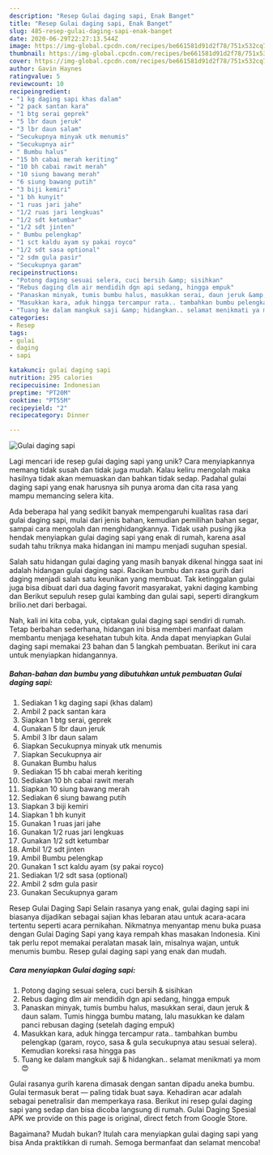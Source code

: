 ```yaml
---
description: "Resep Gulai daging sapi, Enak Banget"
title: "Resep Gulai daging sapi, Enak Banget"
slug: 485-resep-gulai-daging-sapi-enak-banget
date: 2020-06-29T22:27:13.544Z
image: https://img-global.cpcdn.com/recipes/be661581d91d2f78/751x532cq70/gulai-daging-sapi-foto-resep-utama.jpg
thumbnail: https://img-global.cpcdn.com/recipes/be661581d91d2f78/751x532cq70/gulai-daging-sapi-foto-resep-utama.jpg
cover: https://img-global.cpcdn.com/recipes/be661581d91d2f78/751x532cq70/gulai-daging-sapi-foto-resep-utama.jpg
author: Gavin Haynes
ratingvalue: 5
reviewcount: 10
recipeingredient:
- "1 kg daging sapi khas dalam"
- "2 pack santan kara"
- "1 btg serai geprek"
- "5 lbr daun jeruk"
- "3 lbr daun salam"
- "Secukupnya minyak utk menumis"
- "Secukupnya air"
- " Bumbu halus"
- "15 bh cabai merah keriting"
- "10 bh cabai rawit merah"
- "10 siung bawang merah"
- "6 siung bawang putih"
- "3 biji kemiri"
- "1 bh kunyit"
- "1 ruas jari jahe"
- "1/2 ruas jari lengkuas"
- "1/2 sdt ketumbar"
- "1/2 sdt jinten"
- " Bumbu pelengkap"
- "1 sct kaldu ayam sy pakai royco"
- "1/2 sdt sasa optional"
- "2 sdm gula pasir"
- "Secukupnya garam"
recipeinstructions:
- "Potong daging sesuai selera, cuci bersih &amp; sisihkan"
- "Rebus daging dlm air mendidih dgn api sedang, hingga empuk"
- "Panaskan minyak, tumis bumbu halus, masukkan serai, daun jeruk &amp; daun salam. Tumis hingga bumbu matang, lalu masukkan ke dalam panci rebusan daging (setelah daging empuk)"
- "Masukkan kara, aduk hingga tercampur rata.. tambahkan bumbu pelengkap (garam, royco, sasa &amp; gula secukupnya atau sesuai selera). Kemudian koreksi rasa hingga pas"
- "Tuang ke dalam mangkuk saji &amp; hidangkan.. selamat menikmati ya mom 😍"
categories:
- Resep
tags:
- gulai
- daging
- sapi

katakunci: gulai daging sapi 
nutrition: 295 calories
recipecuisine: Indonesian
preptime: "PT20M"
cooktime: "PT55M"
recipeyield: "2"
recipecategory: Dinner

---
```



![Gulai daging sapi](https://img-global.cpcdn.com/recipes/be661581d91d2f78/751x532cq70/gulai-daging-sapi-foto-resep-utama.jpg)

Lagi mencari ide resep gulai daging sapi yang unik? Cara menyiapkannya memang tidak susah dan tidak juga mudah. Kalau keliru mengolah maka hasilnya tidak akan memuaskan dan bahkan tidak sedap. Padahal gulai daging sapi yang enak harusnya sih punya aroma dan cita rasa yang mampu memancing selera kita.

Ada beberapa hal yang sedikit banyak mempengaruhi kualitas rasa dari gulai daging sapi, mulai dari jenis bahan, kemudian pemilihan bahan segar, sampai cara mengolah dan menghidangkannya. Tidak usah pusing jika hendak menyiapkan gulai daging sapi yang enak di rumah, karena asal sudah tahu triknya maka hidangan ini mampu menjadi suguhan spesial.

Salah satu hidangan gulai daging yang masih banyak dikenal hingga saat ini adalah hidangan gulai daging sapi. Racikan bumbu dan rasa gurih dari daging menjadi salah satu keunikan yang membuat. Tak ketinggalan gulai juga bisa dibuat dari dua daging favorit masyarakat, yakni daging kambing dan Berikut sepuluh resep gulai kambing dan gulai sapi, seperti dirangkum brilio.net dari berbagai.


Nah, kali ini kita coba, yuk, ciptakan gulai daging sapi sendiri di rumah. Tetap berbahan sederhana, hidangan ini bisa memberi manfaat dalam membantu menjaga kesehatan tubuh kita. Anda dapat menyiapkan Gulai daging sapi memakai 23 bahan dan 5 langkah pembuatan. Berikut ini cara untuk menyiapkan hidangannya.

<!--inarticleads1-->

##### Bahan-bahan dan bumbu yang dibutuhkan untuk pembuatan Gulai daging sapi:

1. Sediakan 1 kg daging sapi (khas dalam)
1. Ambil 2 pack santan kara
1. Siapkan 1 btg serai, geprek
1. Gunakan 5 lbr daun jeruk
1. Ambil 3 lbr daun salam
1. Siapkan Secukupnya minyak utk menumis
1. Siapkan Secukupnya air
1. Gunakan  Bumbu halus
1. Sediakan 15 bh cabai merah keriting
1. Sediakan 10 bh cabai rawit merah
1. Siapkan 10 siung bawang merah
1. Sediakan 6 siung bawang putih
1. Siapkan 3 biji kemiri
1. Siapkan 1 bh kunyit
1. Gunakan 1 ruas jari jahe
1. Gunakan 1/2 ruas jari lengkuas
1. Gunakan 1/2 sdt ketumbar
1. Ambil 1/2 sdt jinten
1. Ambil  Bumbu pelengkap
1. Gunakan 1 sct kaldu ayam (sy pakai royco)
1. Sediakan 1/2 sdt sasa (optional)
1. Ambil 2 sdm gula pasir
1. Gunakan Secukupnya garam


Resep Gulai Daging Sapi Selain rasanya yang enak, gulai daging sapi ini biasanya dijadikan sebagai sajian khas lebaran atau untuk acara-acara tertentu seperti acara pernikahan. Nikmatnya menyantap menu buka puasa dengan Gulai Daging Sapi yang kaya rempah khas masakan Indonesia. Kini tak perlu repot memakai peralatan masak lain, misalnya wajan, untuk menumis bumbu. Resep gulai daging sapi yang enak dan mudah. 

<!--inarticleads2-->

##### Cara menyiapkan Gulai daging sapi:

1. Potong daging sesuai selera, cuci bersih &amp; sisihkan
1. Rebus daging dlm air mendidih dgn api sedang, hingga empuk
1. Panaskan minyak, tumis bumbu halus, masukkan serai, daun jeruk &amp; daun salam. Tumis hingga bumbu matang, lalu masukkan ke dalam panci rebusan daging (setelah daging empuk)
1. Masukkan kara, aduk hingga tercampur rata.. tambahkan bumbu pelengkap (garam, royco, sasa &amp; gula secukupnya atau sesuai selera). Kemudian koreksi rasa hingga pas
1. Tuang ke dalam mangkuk saji &amp; hidangkan.. selamat menikmati ya mom 😍


Gulai rasanya gurih karena dimasak dengan santan dipadu aneka bumbu. Gulai termasuk berat — paling tidak buat saya. Kehadiran acar adalah sebagai penetralisir dan memperkaya rasa. Berikut ini resep gulai daging sapi yang sedap dan bisa dicoba langsung di rumah. Gulai Daging Spesial APK we provide on this page is original, direct fetch from Google Store. 

Bagaimana? Mudah bukan? Itulah cara menyiapkan gulai daging sapi yang bisa Anda praktikkan di rumah. Semoga bermanfaat dan selamat mencoba!
